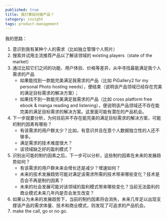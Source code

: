 ```yaml
---
published: true
title: 我打算如何做产品？
category: insight
tags: product-management
---
```


我的思路：

1. 意识到我有某种个人的需求（比如独立管理个人照片）
2. 搜索并试用主流推荐产品以了解该领域的 existing players（state of the market）
3. 通过比较它们之间的功能、用户体验、价格等差异，从中寻找最能满足我个人需求的产品
   - 如果能找到一款能完美满足我需求的产品（比如 PiGallery2 for my personal Photo hosting needs），便结束（说明该产品领域已经存在完美的满足目标需求的解决方案）；
   - 如果找不到一款能完美满足我需求的产品（比如 cross platform free ebook & manga reading and listening），便说明该产品领域还不存在能完美的满足目标需求的解决方案。这里面可能有潜在的产品机会。
4. 下一步就要分析，为何目前并不存在能完美的满足目标需求的解决方案，可能的制约因素有哪些？
   - 有该需求的用户群太少？比如，有意识并且在意个人数据独立性的人还不够多。
   - 满足需求的技术难度很大？
   - 该领域缺乏好的盈利模式？
5. 识别出可能的制约因素之后，下一步可以分析，这些制约因素在未来的发展趋势如何？
   - 有该需求的用户群未来会增长还是减少？增速如何？
   - 未来的技术发展趋势可能对满足该需求所需的技术带来哪些变化？技术是否会不再是制约因素？
   - 未来的社会发展可能对该领域的盈利模式带来哪些变化？当前无法盈利的商业模式未来几年内是否会发生改变？
6. 如果认为未来的发展趋势下，当前的制约因素将会消失，未来几年足以出现支撑该产品的需求体量、技术和商业模式，则发现了可追求的产品机会。
7. make the call, go or no go.
